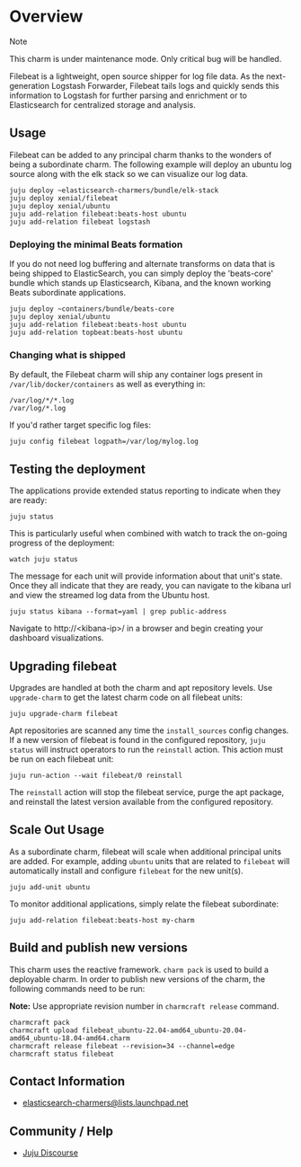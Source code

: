 # Overview

> [!NOTE]
> This charm is under maintenance mode. Only critical bug will be handled.

Filebeat is a lightweight, open source shipper for log file data. As the
next-generation Logstash Forwarder, Filebeat tails logs and quickly sends this
information to Logstash for further parsing and enrichment or to Elasticsearch
for centralized storage and analysis.

## Usage

Filebeat can be added to any principal charm thanks to the wonders of being
a subordinate charm. The following example will deploy an ubuntu log source
along with the elk stack so we can visualize our log data.

    juju deploy ~elasticsearch-charmers/bundle/elk-stack
    juju deploy xenial/filebeat
    juju deploy xenial/ubuntu
    juju add-relation filebeat:beats-host ubuntu
    juju add-relation filebeat logstash

### Deploying the minimal Beats formation

If you do not need log buffering and alternate transforms on data that is
being shipped to ElasticSearch, you can simply deploy the 'beats-core' bundle
which stands up Elasticsearch, Kibana, and the known working Beats
subordinate applications.

    juju deploy ~containers/bundle/beats-core
    juju deploy xenial/ubuntu
    juju add-relation filebeat:beats-host ubuntu
    juju add-relation topbeat:beats-host ubuntu

### Changing what is shipped

By default, the Filebeat charm will ship any container logs present in
`/var/lib/docker/containers` as well as everything in:

    /var/log/*/*.log
    /var/log/*.log

If you'd rather target specific log files:

    juju config filebeat logpath=/var/log/mylog.log

## Testing the deployment

The applications provide extended status reporting to indicate when they are
ready:

    juju status

This is particularly useful when combined with watch to track the on-going
progress of the deployment:

    watch juju status

The message for each unit will provide information about that unit's state.
Once they all indicate that they are ready, you can navigate to the kibana
url and view the streamed log data from the Ubuntu host.

    juju status kibana --format=yaml | grep public-address

Navigate to http://&lt;kibana-ip&gt;/ in a browser and begin creating your
dashboard visualizations.

## Upgrading filebeat

Upgrades are handled at both the charm and apt repository levels. Use
`upgrade-charm` to get the latest charm code on all filebeat units:

    juju upgrade-charm filebeat

Apt repositories are scanned any time the `install_sources` config changes. If
a new version of filebeat is found in the configured repository, `juju status`
will instruct operators to run the `reinstall` action. This action must be
run on each filebeat unit:

    juju run-action --wait filebeat/0 reinstall

The `reinstall` action will stop the filebeat service, purge the apt package,
and reinstall the latest version available from the configured repository.

## Scale Out Usage

As a subordinate charm, filebeat will scale when additional principal units are
added. For example, adding `ubuntu` units that are related to `filebeat` will
automatically install and configure `filebeat` for the new unit(s).

    juju add-unit ubuntu

To monitor additional applications, simply relate the filebeat subordinate:

    juju add-relation filebeat:beats-host my-charm

## Build and publish new versions

This charm uses the reactive framework. `charm pack` is used to build a
deployable charm. In order to publish new versions of the charm, the following
commands need to be run:

**Note:** Use appropriate revision number in `charmcraft release` command.

```
charmcraft pack
charmcraft upload filebeat_ubuntu-22.04-amd64_ubuntu-20.04-amd64_ubuntu-18.04-amd64.charm
charmcraft release filebeat --revision=34 --channel=edge
charmcraft status filebeat
```

## Contact Information

- <elasticsearch-charmers@lists.launchpad.net>

## Community / Help

- [Juju Discourse](https://discourse.jujucharms.com/)
